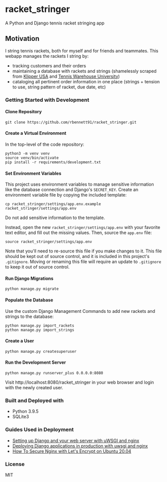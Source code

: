 # racket_stringer
A Python and Django tennis racket stringing app

## Motivation
I string tennis rackets, both for myself and for friends and teammates. This webapp manages the rackets I string by:
* tracking customers and their orders
* maintaining a database with rackets and strings (shamelessly scraped from [Klipper USA](https://klipperusa.com/) and [Tennis Warehouse University](http://twu.tennis-warehouse.com))
* cataloging all pertinent order information in one place (strings + tension to use, string pattern of racket, due date, etc)

### Getting Started with Development

#### Clone Repository
```
git clone https://github.com/rbennett91/racket_stringer.git
```

#### Create a Virtual Environment
In the top-level of the code repository:
```
python3 -m venv venv
source venv/bin/activate
pip install -r requirements/development.txt
```

#### Set Environment Variables
This project uses environment variables to manage sensitive information like the database connection and Django's `SECRET_KEY`. Create an environment variable file by copying the included template:
```
cp racket_stringer/settings/app.env.example racket_stringer/settings/app.env
```

Do not add sensitive information to the template.

Instead, open the new `racket_stringer/settings/app.env` with your favorite text editor, and fill out the missing values. Then, source the `app.env` file:

```
source racket_stringer/settings/app.env
```

Note that you'll need to re-source this file if you make changes to it. This file should be kept out of source control, and it is included in this project's `.gitignore`. Moving or renaming this file will require an update to `.gitignore` to keep it out of source control.

#### Run Django Migrations
```
python manage.py migrate
```

#### Populate the Database
Use the custom Django Management Commands to add new rackets and strings to the database:
```
python manage.py import_rackets
python manage.py import_strings
```

#### Create a User
```
python manage.py createsuperuser
```

#### Run the Development Server
```
python manage.py runserver_plus 0.0.0.0:8080
```

Visit http://localhost:8080/racket_stringer in your web browser and login with the newly created user.

### Built and Deployed with
* Python 3.9.5
* SQLite3

### Guides Used in Deployment
* [Setting up Django and your web server with uWSGI and nginx](https://uwsgi-docs.readthedocs.io/en/latest/tutorials/Django_and_nginx.html)
* [Deploying Django applications in production with uwsgi and nginx](https://medium.com/all-about-django/deploying-django-applications-in-production-with-uwsgi-and-nginx-78aac8c0f735)
* [How To Secure Nginx with Let's Encrypt on Ubuntu 20.04](https://www.digitalocean.com/community/tutorials/how-to-secure-nginx-with-let-s-encrypt-on-ubuntu-20-04)

### License
MIT
